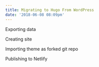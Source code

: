 ```yaml
---
title: Migrating to Hugo From WordPress
date: '2018-06-08 08:09pm'
---
```

Exporting data

Creating site

Importing theme as forked git repo

Publishing to Netlify
